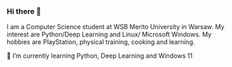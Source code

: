 ### Hi there 👋

I am a Computer Science student at WSB Merito University in Warsaw. My interest are Python/Deep Learning and Linux/ Microsoft Windows. My hobbies are PlayStation, physical training, cooking and learning.

🌱 I’m currently learning Python, Deep Learning and Windows 11
